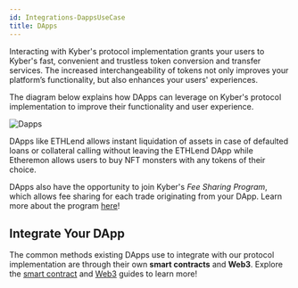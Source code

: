 ```yaml
---
id: Integrations-DappsUseCase
title: DApps
---
```

Interacting with Kyber's protocol implementation grants your users to Kyber's fast, convenient and trustless token conversion and transfer services. The increased interchangeability of tokens not only improves your platform’s functionality, but also enhances your users' experiences.

The diagram below explains how DApps can leverage on Kyber's protocol implementation to improve their functionality and user experience.

![Dapps](/uploads/dapps.png "DApps")

DApps like ETHLend allows instant liquidation of assets in case of defaulted loans or collateral calling without leaving the ETHLend DApp while Etheremon allows users to buy NFT monsters with any tokens of their choice.

DApps also have the opportunity to join Kyber's *Fee Sharing Program*, which allows fee sharing for each trade originating from your DApp. Learn more about the program [here](integrations-feesharing.md)!

## Integrate Your DApp
The common methods existing DApps use to integrate with our protocol implementation are through their own **smart contracts** and **Web3**. Explore the [smart contract](integrations-smartcontractguide.md) and [Web3](integrations-web3guide.md) guides to learn more!
